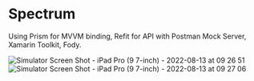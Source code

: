 # Spectrum

Using Prism for MVVM binding, Refit for API with Postman Mock Server, Xamarin Toolkit, Fody.


![Simulator Screen Shot - iPad Pro (9 7-inch) - 2022-08-13 at 09 26 51](https://user-images.githubusercontent.com/808549/184510351-4a144278-763a-4c00-8eec-1802baec684c.png)
![Simulator Screen Shot - iPad Pro (9 7-inch) - 2022-08-13 at 09 27 06](https://user-images.githubusercontent.com/808549/184510354-e7c49047-55bb-4ac6-a618-f690d0f629ff.png)
